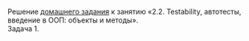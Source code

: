Решение [домашнего задания](https://github.com/netology-code/javaqa-homeworks/tree/master/methods) к занятию «2.2. Testability, автотесты, введение в ООП: объекты и методы».  
Задача 1.
